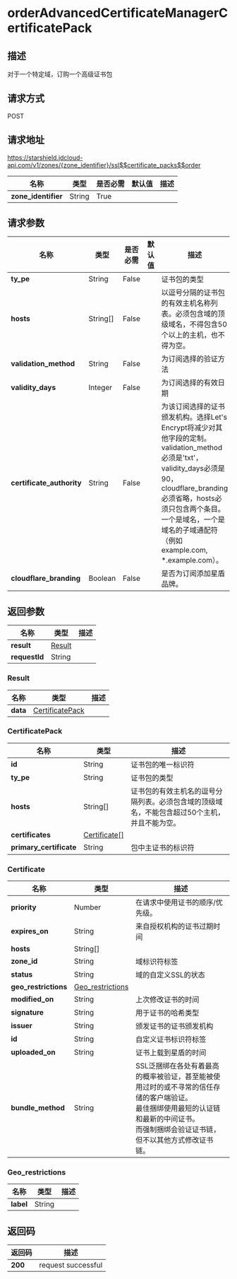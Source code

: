 # orderAdvancedCertificateManagerCertificatePack


## 描述
对于一个特定域，订购一个高级证书包

## 请求方式
POST

## 请求地址
https://starshield.jdcloud-api.com/v1/zones/{zone_identifier}/ssl$$certificate_packs$$order

|名称|类型|是否必需|默认值|描述|
|---|---|---|---|---|
|**zone_identifier**|String|True| | |

## 请求参数
|名称|类型|是否必需|默认值|描述|
|---|---|---|---|---|
|**ty_pe**|String|False| |证书包的类型|
|**hosts**|String[]|False| |以逗号分隔的证书包的有效主机名称列表。必须包含域的顶级域名，不得包含50个以上的主机，也不得为空。|
|**validation_method**|String|False| |为订阅选择的验证方法|
|**validity_days**|Integer|False| |为订阅选择的有效日期|
|**certificate_authority**|String|False| |为该订阅选择的证书颁发机构。选择Let's Encrypt将减少对其他字段的定制。<br>validation_method必须是'txt'，validity_days必须是90，cloudflare_branding必须省略，hosts必须只包含两个条目。<br>一个是域名，一个是域名的子域通配符（例如 example.com, *.example.com）。<br>|
|**cloudflare_branding**|Boolean|False| |是否为订阅添加星盾品牌。|


## 返回参数
|名称|类型|描述|
|---|---|---|
|**result**|[Result](orderAdvancedCertificateManagerCertificatePack#result)| |
|**requestId**|String| |

### <div id="result">Result</div>
|名称|类型|描述|
|---|---|---|
|**data**|[CertificatePack](orderAdvancedCertificateManagerCertificatePack#certificatepack)| |
### <div id="certificatepack">CertificatePack</div>
|名称|类型|描述|
|---|---|---|
|**id**|String|证书包的唯一标识符|
|**ty_pe**|String|证书包的类型|
|**hosts**|String[]|证书包的有效主机名的逗号分隔列表。必须包含域的顶级域名，不能包含超过50个主机，并且不能为空。|
|**certificates**|[Certificate[]](orderAdvancedCertificateManagerCertificatePack#certificate)| |
|**primary_certificate**|String|包中主证书的标识符|
### <div id="certificate">Certificate</div>
|名称|类型|描述|
|---|---|---|
|**priority**|Number|在请求中使用证书的顺序/优先级。<br>|
|**expires_on**|String|来自授权机构的证书过期时间|
|**hosts**|String[]| |
|**zone_id**|String|域标识符标签|
|**status**|String|域的自定义SSL的状态|
|**geo_restrictions**|[Geo_restrictions](orderAdvancedCertificateManagerCertificatePack#geo_restrictions)| |
|**modified_on**|String|上次修改证书的时间|
|**signature**|String|用于证书的哈希类型|
|**issuer**|String|颁发证书的证书颁发机构|
|**id**|String|自定义证书标识符标签|
|**uploaded_on**|String|证书上载到星盾的时间|
|**bundle_method**|String|SSL泛捆绑在各处有着最高的概率被验证，甚至能被使用过时的或不寻常的信任存储的客户端验证。<br>最佳捆绑使用最短的认证链和最新的中间证书。<br>而强制捆绑会验证证书链，但不以其他方式修改证书链。<br>|
### <div id="geo_restrictions">Geo_restrictions</div>
|名称|类型|描述|
|---|---|---|
|**label**|String| |

## 返回码
|返回码|描述|
|---|---|
|**200**|request successful|
